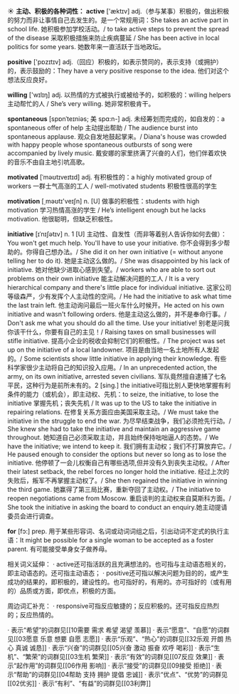 ☀ <span class="category">**主动、积极的各种词性：**</span>
<span class="vocabulary">**active**</span> ['æktɪv] 
<span class="definition">adj.（参与某事）积极的，做出积极的努力而非让事情自己去发生的。是一个常规用词：</span>She takes an active part in school life. 她积极参加学校活动。/ to take active steps to prevent the spread of the disease 采取积极措施来防止疾病蔓延 / She has been active in local politics for some years. 她数年来一直活跃于当地政坛。

<span class="vocabulary">**positive**</span> ['pɒzɪtɪv] 
<span class="definition">adj.（回应）积极的，如表示赞同的，表示支持（或拥护）的，表示鼓励的：</span>They have a very positive response to the idea. 他们对这个想法反应良好。

<span class="vocabulary">**willing**</span> ['wɪlɪŋ] 
<span class="definition">adj. 以热情的方式被执行或被给予的，如积极的：</span>willing helpers 主动帮忙的人 / She’s very willing. 她非常积极肯干。
           
<span class="vocabulary">**spontaneous**</span> [spɒnˈteɪniəs; 美 spɑ:n-]
<span class="definition">adj. 未经筹划而完成的，如自发的：</span>a spontaneous offer of help 主动提出帮助 / The audience burst into spontaneous applause. 观众自发地鼓起掌来。/ Diana's house was crowded with happy people whose spontaneous outbursts of song were accompanied by lively music. 戴安娜的家里挤满了兴奋的人们，他们伴着欢快的音乐不由自主地引吭高歌。

<span class="vocabulary">**motivated**</span> [ˈməʊtɪveɪtɪd]
<span class="definition">adj. 有积极性的：</span>a highly motivated group of workers 一群士气高涨的工人 / well-motivated students 积极性很高的学生

<span class="vocabulary">**motivation**</span> [͵məʊtɪ'veɪʃn] 
<span class="definition">n. [U] 做事的积极性：</span>students with high motivation 学习热情高涨的学生 / He’s intelligent enough but he lacks motivation. 他很聪明，但缺乏积极性。
           
<span class="vocabulary">**initiative**</span> [ɪˈnɪʃətɪv]
<span class="definition">n. 1 [U] 主动性、自发性（而非等着别人告诉你如何去做）：</span>You won't get much help. You'll have to use your initiative. 你不会得到多少帮助的。你得自己想办法。/ She did it on her own initiative (= without anyone telling her to do it). 她是主动这么做的。/ She was disappointed by his lack of initiative. 她对他缺少进取心感到失望。/ workers who are able to sort out problems on their own initiative 能主动解决问题的工人 / It is a very hierarchical company and there's little place for individual initiative. 这家公司等级森严，少有发挥个人主动性的空间。/ He had the initiative to ask what time the last train left. 他主动询问最后一班火车什么时候开。He acted on his own initiative and wasn't following orders. 他是主动这么做的，并不是奉命行事。/ Don't ask me what you should do all the time. Use your initiative! 别老是问我你该干什么，你要有自己的主见！/ Raising taxes on small businesses will stifle initiative. 提高小企业的税收会抑制它们的积极性。/ The project was set up on the initiative of a local landowner. 项目是由当地一名土地所有人发起的。/ Some scientists show little initiative in applying their knowledge. 有些科学家很少主动将自己的知识投入应用。/ In an unprecedented action, the army, on its own initiative, arrested seven civilians. 军队竟然擅自逮捕了七名平民，这种行为是前所未有的。<span class="definition">2 [sing.] the initiative可指比别人更快地掌握有利条件的能力（或机会），即主动权、先机：</span>to seize, the initiative, to lose the initiative 掌握先机；丧失先机 / It was up to the US to take the initiative in repairing relations. 在修复关系方面应由美国采取主动。/ We must take the initiative in the struggle to end the war. 为尽早结束战争，我们必须抢先行动。/ She knew she had to take the initiative and maintain an aggressive game throughout. 她知道自己必须采取主动，并且始终保持咄咄逼人的态势。/ We have the initiative; we intend to keep it. 我们拥有主动权；我们不打算放弃它。/ He paused enough to consider the options but never so long as to lose the initiative. 他停顿了一会儿权衡自己有哪些选项,但并没有久到丧失主动权。/ After their latest setback, the rebel forces no longer hold the initiative. 经过上次的失败后，叛军不再掌握主动权了。/ She then regained the initiative in winning the third game. 她赢得了第三局比赛，重新夺回了主动权。/ The initiative to reopen negotiations came from Moscow. 重启谈判的主动权来自莫斯科方面。/ She took the initiative in asking the board to conduct an enquiry.她主动提请委员会进行调查。
 
<span class="vocabulary">**for**</span> [fɔ:] 
<span class="definition">prep. 用于某些形容词、名词或动词词组之后，引出动词不定式的执行主语：</span>It might be possible for a single woman to be accepted as a foster parent. 有可能接受单身女子做养母。

相关词义延伸：
· active还可指活跃的且充满想法的。也可指与主动语态相关的，即主动语态的。还可指主动语态；
· positive还可指以解决问题为目的的，或产生成功的结果的，即积极的，建设性的。也可指好的，有用的。亦可指好的（或有用的）品质或方面，即优点，积极的方面。

周边词汇补充：
· responsive可指反应敏捷的；反应积极的。还可指反应热烈的；反应热情的。

· 表示“希望”的词群见[[10需要 需求 希望 渴望 羡慕]]
· 表示“愿意”、“自愿”的词群见[[03愿意 乐意 想要 自愿 志愿]]
· 表示“乐观”、“热心”的词群见[[32乐观 开朗 热心 真诚 诚恳]]
· 表示“兴奋”的词群见[[05兴奋 激动 振奋 欢呼 喝彩]]
· 表示“生机”、“繁荣”的词群见[[03生机 繁荣]]
· 表示“有效”的词群见[[07反应 效果]]
· 表示“起作用”的词群见[[06作用 影响]]
· 表示“接受”的词群见[[09接受 拒绝]]
· 表示“帮助”的词群见[[04帮助 支持 拥护 提倡 忠诚]]
· 表示“优点”、“优势”的词群见[[02优劣]]
· 表示“有利”、“有益”的词群见[[03利弊]]
